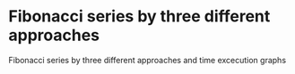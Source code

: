 # Fibonacci series by three different approaches
 Fibonacci series by three different approaches and time excecution graphs
